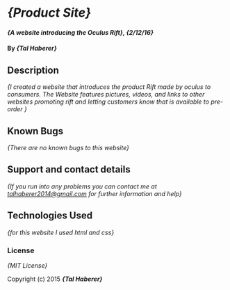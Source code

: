 # _{Product Site}_

#### _{A website introducing the Oculus Rift}, {2/12/16}_

#### By _**{Tal Haberer}**_

## Description

_{I created a website that introduces the product Rift made by oculus to consumers. The Website features pictures, videos, and links to other websites promoting rift and letting customers know that is available to pre-order }_


## Known Bugs

_{There are no known bugs to this website}_

## Support and contact details

_{If you run into any problems you can contact me at talhaberer2014@gmail.com for further information and help}_

## Technologies Used

_{for this website I used html and css}_

### License

*{MIT License}*

Copyright (c) 2015 **_{Tal Haberer}_**
